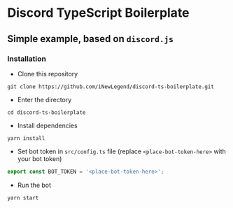 # Discord TypeScript Boilerplate
## Simple example, based on `discord.js`

### Installation
- Clone this repository
```shell
git clone https://github.com/iNewLegend/discord-ts-boilerplate.git
```
- Enter the directory
```shell
cd discord-ts-boilerplate
```
- Install dependencies
```shell
yarn install
```
- Set bot token in `src/config.ts` file (replace `<place-bot-token-here>` with your bot token)
```typescript
export const BOT_TOKEN = '<place-bot-token-here>';
```
- Run the bot
```shell
yarn start
```
